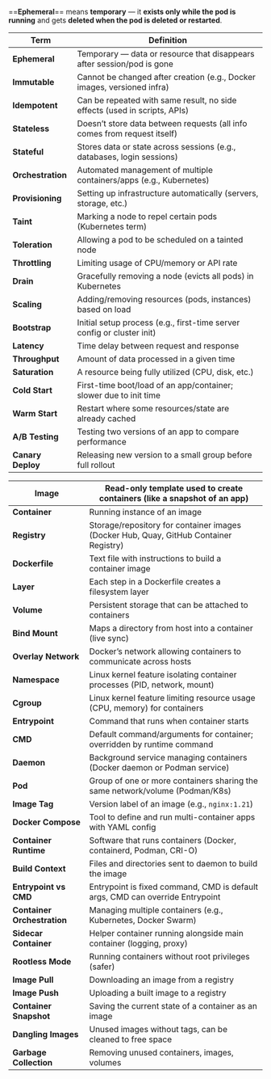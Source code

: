 ==**Ephemeral**== means **temporary** — it **exists only while the pod is running** and gets **deleted when the pod is deleted or restarted**.

| **Term**          | **Definition**                                                            |
| ----------------- | ------------------------------------------------------------------------- |
| **Ephemeral**     | Temporary — data or resource that disappears after session/pod is gone    |
| **Immutable**     | Cannot be changed after creation (e.g., Docker images, versioned infra)   |
| **Idempotent**    | Can be repeated with same result, no side effects (used in scripts, APIs) |
| **Stateless**     | Doesn’t store data between requests (all info comes from request itself)  |
| **Stateful**      | Stores data or state across sessions (e.g., databases, login sessions)    |
| **Orchestration** | Automated management of multiple containers/apps (e.g., Kubernetes)       |
| **Provisioning**  | Setting up infrastructure automatically (servers, storage, etc.)          |
| **Taint**         | Marking a node to repel certain pods (Kubernetes term)                    |
| **Toleration**    | Allowing a pod to be scheduled on a tainted node                          |
| **Throttling**    | Limiting usage of CPU/memory or API rate                                  |
| **Drain**         | Gracefully removing a node (evicts all pods) in Kubernetes                |
| **Scaling**       | Adding/removing resources (pods, instances) based on load                 |
| **Bootstrap**     | Initial setup process (e.g., first-time server config or cluster init)    |
| **Latency**       | Time delay between request and response                                   |
| **Throughput**    | Amount of data processed in a given time                                  |
| **Saturation**    | A resource being fully utilized (CPU, disk, etc.)                         |
| **Cold Start**    | First-time boot/load of an app/container; slower due to init time         |
| **Warm Start**    | Restart where some resources/state are already cached                     |
| **A/B Testing**   | Testing two versions of an app to compare performance                     |
| **Canary Deploy** | Releasing new version to a small group before full rollout                |

| **Image**                   | Read-only template used to create containers (like a snapshot of an app)              |
| --------------------------- | ------------------------------------------------------------------------------------- |
| **Container**               | Running instance of an image                                                          |
| **Registry**                | Storage/repository for container images (Docker Hub, Quay, GitHub Container Registry) |
| **Dockerfile**              | Text file with instructions to build a container image                                |
| **Layer**                   | Each step in a Dockerfile creates a filesystem layer                                  |
| **Volume**                  | Persistent storage that can be attached to containers                                 |
| **Bind Mount**              | Maps a directory from host into a container (live sync)                               |
| **Overlay Network**         | Docker’s network allowing containers to communicate across hosts                      |
| **Namespace**               | Linux kernel feature isolating container processes (PID, network, mount)              |
| **Cgroup**                  | Linux kernel feature limiting resource usage (CPU, memory) for containers             |
| **Entrypoint**              | Command that runs when container starts                                               |
| **CMD**                     | Default command/arguments for container; overridden by runtime command                |
| **Daemon**                  | Background service managing containers (Docker daemon or Podman service)              |
| **Pod**                     | Group of one or more containers sharing the same network/volume (Podman/K8s)          |
| **Image Tag**               | Version label of an image (e.g., `nginx:1.21`)                                        |
| **Docker Compose**          | Tool to define and run multi-container apps with YAML config                          |
| **Container Runtime**       | Software that runs containers (Docker, containerd, Podman, CRI-O)                     |
| **Build Context**           | Files and directories sent to daemon to build the image                               |
| **Entrypoint vs CMD**       | Entrypoint is fixed command, CMD is default args, CMD can override Entrypoint         |
| **Container Orchestration** | Managing multiple containers (e.g., Kubernetes, Docker Swarm)                         |
| **Sidecar Container**       | Helper container running alongside main container (logging, proxy)                    |
| **Rootless Mode**           | Running containers without root privileges (safer)                                    |
| **Image Pull**              | Downloading an image from a registry                                                  |
| **Image Push**              | Uploading a built image to a registry                                                 |
| **Container Snapshot**      | Saving the current state of a container as an image                                   |
| **Dangling Images**         | Unused images without tags, can be cleaned to free space                              |
| **Garbage Collection**      | Removing unused containers, images, volumes                                           |

